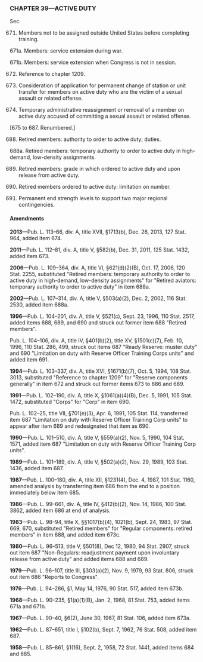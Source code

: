 ### **CHAPTER 39—ACTIVE DUTY** ###

Sec.

671. Members not to be assigned outside United States before completing training.

671a. Members: service extension during war.

671b. Members: service extension when Congress is not in session.

672. Reference to chapter 1209.

673. Consideration of application for permanent change of station or unit transfer for members on active duty who are the victim of a sexual assault or related offense.

674. Temporary administrative reassignment or removal of a member on active duty accused of committing a sexual assault or related offense.

[675 to 687. Renumbered.]

688. Retired members: authority to order to active duty; duties.

688a. Retired members: temporary authority to order to active duty in high-demand, low-density assignments.

689. Retired members: grade in which ordered to active duty and upon release from active duty.

690. Retired members ordered to active duty: limitation on number.

691. Permanent end strength levels to support two major regional contingencies.

#### Amendments ####

**2013**—Pub. L. 113–66, div. A, title XVII, §1713(b), Dec. 26, 2013, 127 Stat. 964, added item 674.

**2011**—Pub. L. 112–81, div. A, title V, §582(b), Dec. 31, 2011, 125 Stat. 1432, added item 673.

**2006**—Pub. L. 109–364, div. A, title VI, §621(d)(2)(B), Oct. 17, 2006, 120 Stat. 2255, substituted "Retired members: temporary authority to order to active duty in high-demand, low-density assignments" for "Retired aviators: temporary authority to order to active duty" in item 688a.

**2002**—Pub. L. 107–314, div. A, title V, §503(a)(2), Dec. 2, 2002, 116 Stat. 2530, added item 688a.

**1996**—Pub. L. 104–201, div. A, title V, §521(c), Sept. 23, 1996, 110 Stat. 2517, added items 688, 689, and 690 and struck out former item 688 "Retired members".

Pub. L. 104–106, div. A, title IV, §401(b)(2), title XV, §1501(c)(7), Feb. 10, 1996, 110 Stat. 286, 499, struck out items 687 "Ready Reserve: muster duty" and 690 "Limitation on duty with Reserve Officer Training Corps units" and added item 691.

**1994**—Pub. L. 103–337, div. A, title XVI, §1671(b)(7), Oct. 5, 1994, 108 Stat. 3013, substituted "Reference to chapter 1209" for "Reserve components generally" in item 672 and struck out former items 673 to 686 and 689.

**1991**—Pub. L. 102–190, div. A, title X, §1061(a)(4)(B), Dec. 5, 1991, 105 Stat. 1472, substituted "Corps" for "Corp" in item 690.

Pub. L. 102–25, title VII, §701(e)(3), Apr. 6, 1991, 105 Stat. 114, transferred item 687 "Limitation on duty with Reserve Officer Training Corp units" to appear after item 689 and redesignated that item as 690.

**1990**—Pub. L. 101–510, div. A, title V, §559(a)(2), Nov. 5, 1990, 104 Stat. 1571, added item 687 "Limitation on duty with Reserve Officer Training Corp units".

**1989**—Pub. L. 101–189, div. A, title V, §502(a)(2), Nov. 29, 1989, 103 Stat. 1436, added item 687.

**1987**—Pub. L. 100–180, div. A, title XII, §1231(4), Dec. 4, 1987, 101 Stat. 1160, amended analysis by transferring item 686 from the end to a position immediately below item 685.

**1986**—Pub. L. 99–661, div. A, title IV, §412(b)(2), Nov. 14, 1986, 100 Stat. 3862, added item 686 at end of analysis.

**1983**—Pub. L. 98–94, title X, §§1017(b)(4), 1021(b), Sept. 24, 1983, 97 Stat. 669, 670, substituted "Retired members" for "Regular components: retired members" in item 688, and added item 673c.

**1980**—Pub. L. 96–513, title V, §501(8), Dec 12, 1980, 94 Stat. 2907, struck out item 687 "Non-Regulars: readjustment payment upon involuntary release from active duty" and added items 688 and 689.

**1979**—Pub. L. 96–107, title III, §303(a)(2), Nov. 9, 1979, 93 Stat. 806, struck out item 686 "Reports to Congress".

**1976**—Pub. L. 94–286, §1, May 14, 1976, 90 Stat. 517, added item 673b.

**1968**—Pub. L. 90–235, §1(a)(1)(B), Jan. 2, 1968, 81 Stat. 753, added items 671a and 671b.

**1967**—Pub. L. 90–40, §6(2), June 30, 1967, 81 Stat. 106, added item 673a.

**1962**—Pub. L. 87–651, title I, §102(b), Sept. 7, 1962, 76 Stat. 508, added item 687.

**1958**—Pub. L. 85–861, §1(16), Sept. 2, 1958, 72 Stat. 1441, added items 684 and 685.